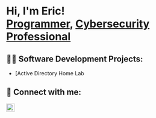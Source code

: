 <h1>Hi, I'm Eric! <br/><a href="https://github.com/samohtsu">Programmer</a>, <a href="https://www.linkedin.com/in/ericthomas98/">Cybersecurity Professional</a>

<h2>👨‍💻 Software Development Projects:</h2>

- [Active Directory Home Lab</h2>
  
<h2> 🤳 Connect with me:</h2>

[<img align="left" alt="EricThomas | LinkedIn" width="22px" src="https://cdn.jsdelivr.net/npm/simple-icons@v3/icons/linkedin.svg" />][linkedin]

[linkedin]: www.linkedin.com/in/ericthomas98

<!--
**samohtsu/samohtsu** is a ✨ _special_ ✨ repository because its `README.md` (this file) appears on your GitHub profile.

Here are some ideas to get you started:

- 🔭 I’m currently working on ...
- 🌱 I’m currently learning ...
- 👯 I’m looking to collaborate on ...
- 🤔 I’m looking for help with ...
- 💬 Ask me about ...
- 📫 How to reach me: ...
- 😄 Pronouns: ...
- ⚡ Fun fact: ...
-->

